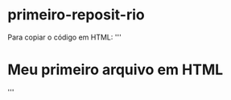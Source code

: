 # primeiro-reposit-rio

Para copiar o código em HTML:
'''
<html>
  <h1>Meu primeiro arquivo em HTML</h1>
</html>
'''
